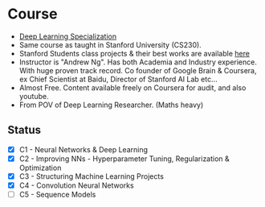 # Course
- [Deep Learning Specialization](https://www.coursera.org/specializations/deep-learning)
- Same course as taught in Stanford University (CS230).
- Stanford Students class projects & their best works are available [here](https://cs230.stanford.edu/project/)
- Instructor is "Andrew Ng". Has both Academia and Industry experience. With huge proven track record. Co founder of Google Brain & Coursera, ex Chief Scientist at Baidu, Director of Stanford AI Lab etc...
- Almost Free. Content available freely on Coursera for audit, and also youtube.
- From POV of Deep Learning Researcher. (Maths heavy)

## Status
- [x] C1 - Neural Networks & Deep Learning
- [x] C2 - Improving NNs - Hyperparameter Tuning, Regularization & Optimization
- [x] C3 - Structuring Machine Learning Projects
- [x] C4 - Convolution Neural Networks
- [ ] C5 - Sequence Models